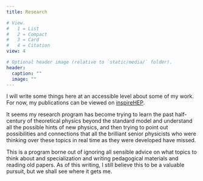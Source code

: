 ```yaml
---
title: Research

# View.
#   1 = List
#   2 = Compact
#   3 = Card
#   4 = Citation
view: 4

# Optional header image (relative to `static/media/` folder).
header:
  caption: ""
  image: ""
---
```


I will write some things here at an accessible level about some of my work. 
For now, my publications can be viewed on [inspireHEP](https://inspirehep.net/authors/1503310).

It seems my research program has become trying to learn the past half-century of theoretical physics beyond the standard model 
and understand all the possible hints of new physics, and then trying to point out possibilities and connections that all the brilliant 
senior physicists who were thinking over these topics in real time as they were developed have missed. 

This is a program borne out of ignoring all sensible advice on what topics to think about and specialization and writing pedagogical materials and reading old papers. 
As of this writing, I still believe this to be a valuable pursuit, but we shall see where it gets me.